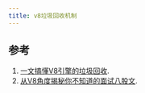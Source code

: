 ```yaml
---
title: v8垃圾回收机制
---
```



## 参考

1. [一文搞懂V8引擎的垃圾回收](https://juejin.cn/post/6844904016325902344).
2. [从V8角度揭秘你不知道的面试八股文](https://juejin.cn/post/6942643533417283591).
